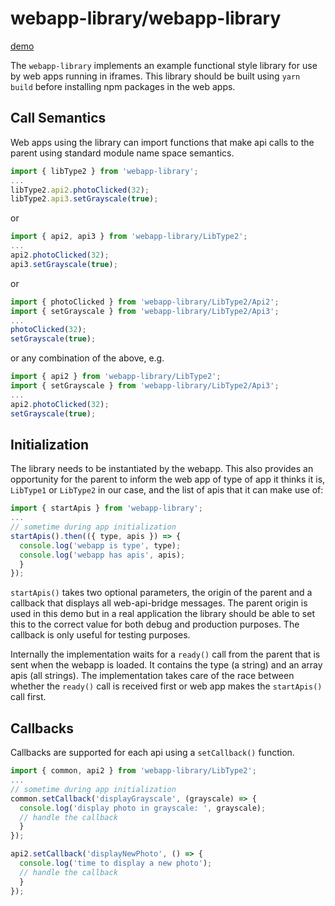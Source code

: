 # webapp-library/webapp-library

[demo](https://precor.github.io/web-api-bridge/examples/webapp-library/DEMO.html)

The `webapp-library` implements an example functional style library for use by web apps running in iframes. This library should be built using `yarn build` before installing npm packages in the web apps.

## Call Semantics

Web apps using the library can import functions that make api calls to the parent using standard module name space semantics.

```javascript
import { libType2 } from 'webapp-library';
...
libType2.api2.photoClicked(32);
libType2.api3.setGrayscale(true);
```

or

```javascript
import { api2, api3 } from 'webapp-library/LibType2';
...
api2.photoClicked(32);
api3.setGrayscale(true);
```

or

```javascript
import { photoClicked } from 'webapp-library/LibType2/Api2';
import { setGrayscale } from 'webapp-library/LibType2/Api3';
...
photoClicked(32);
setGrayscale(true);
```

or any combination of the above, e.g.

```javascript
import { api2 } from 'webapp-library/LibType2';
import { setGrayscale } from 'webapp-library/LibType2/Api3';
...
api2.photoClicked(32);
setGrayscale(true);
```

## Initialization

The library needs to be instantiated by the webapp. This also provides an opportunity for the parent to inform the web app of type of app it thinks it is, `LibType1` or `LibType2` in our case, and the list of apis that it can make use of:

```javascript
import { startApis } from 'webapp-library';
...
// sometime during app initialization
startApis().then(({ type, apis }) => {
  console.log('webapp is type', type);
  console.log('webapp has apis', apis);
  }
});
```

`startApis()` takes two optional parameters, the origin of the parent and a callback that displays all web-api-bridge messages. The parent origin is used in this demo but in a real application the library should be able to set this to the correct value for both debug and production purposes. The callback is only useful for testing purposes.

Internally the implementation waits for a `ready()` call from the parent that is sent when the webapp is loaded. It contains the type (a string) and an array apis (all strings). The implementation takes care of the race between whether the `ready()` call is received first or web app makes the `startApis()` call first.

## Callbacks

Callbacks are supported for each api using a `setCallback()` function.

```javascript
import { common, api2 } from 'webapp-library/LibType2';
...
// sometime during app initialization
common.setCallback('displayGrayscale', (grayscale) => {
  console.log('display photo in grayscale: ', grayscale);
  // handle the callback
  }
});

api2.setCallback('displayNewPhoto', () => {
  console.log('time to display a new photo');
  // handle the callback
  }
});
```

